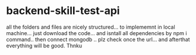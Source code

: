 # backend-skill-test-api

all the folders and files are nicely structured...
to implememnt in local machine... just download the code... and isntall all dependencies by npm i command..
then connect mongodb .. plz check once the url...
and afterthat everything will be good.
Thnku
